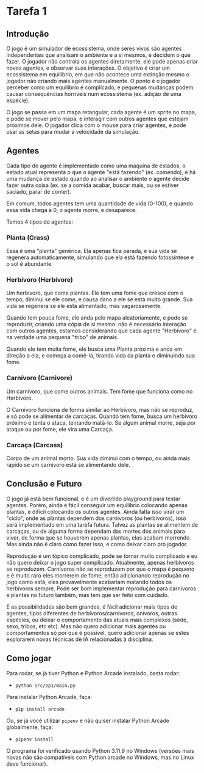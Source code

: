 # Tarefa 1

## Introdução

O jogo é um simulador de ecossistema, onde seres vivos são agentes independentes que analisam o ambiente e a si mesmos, e decidem o que fazer. O jogador não controla os agentes diretamente, ele pode apenas criar novos agentes, e observar suas interações. O objetivo é criar um ecossistema em equilíbrio, em que não acontece uma extinção mesmo o jogador não criando mais agentes manualmente. O ponto é o jogador perceber como um equilíbrio é complicado, e pequenas mudanças podem causar consequências horriveis num ecossistema (ex. adição de uma espécie).

O jogo se passa em um mapa retangular, cada agente é um sprite no mapa, e pode se mover pelo mapa, e interagir com outros agentes que estejam próximos dele. O jogador clica com o mouse para criar agentes, e pode usar as setas para mudar a velocidade da simulação.

## Agentes
Cada tipo de agente é implementado como uma máquina de estados, o estado atual representa o que o agente "está fazendo" (ex. comendo), e há uma mudança de estado quando ao analisar o ambiente o agente decide fazer outra coisa (ex. se a comida acabar, buscar mais, ou se estiver saciado, parar de comer).

Em comum, todos agentes tem uma quantidade de vida (0-100), e quando essa vida chega a 0, o agente morre, e desaparece.

Temos 4 tipos de agentes:

### Planta (Grass)
Essa é uma "planta" genérica. Ela apenas fica parada, e sua vida se regenera automaticamente, simulando que ela está fazendo fotossíntese e o sol é abundante.

### Herbívoro (Herbivore)
Um herbivoro, que come plantas. Ele tem uma fome que cresce com o tempo, diminui se ele come, e causa dano a ele se está muito grande. Sua vida se regenera se ele está alimentado, mas vagarosamente.

Quando tem pouca fome, ele anda pelo mapa aleatoriamente, e pode se reproduzir, criando uma cópia de si mesmo: não é necessário interação com outros agentes, estamos considerando que cada agente "Herbívoro" é na verdade uma pequena "tribo" de animais.

Quando ele tem muita fome, ele busca uma Planta próxima e anda em direção a ela, e começa a comê-la, tirando vida da planta e diminuindo sua fome.

### Carnívoro (Carnivore)
Um carnívoro, que come outros animais. Tem fome que funciona como no Herbívoro.

O Carnívoro funciona de forma similar ao Herbívoro, mas não se reproduz, e só pode se alimentar de carcaças. Quando tem fome, busca um herbívoro próximo e tenta o ataca, tentando matá-lo. Se algum animal morre, seja por ataque ou por fome, ele vira uma Carcaça.

### Carcaça (Carcass)
Corpo de um animal morto. Sua vida diminui com o tempo, ou ainda mais rápido se um carnívoro está se alimentando dele.

## Conclusão e Futuro
O jogo já está bem funcional, e é um divertido playground para testar agentes. Porém, ainda é fácil conseguir um equilibrio colocando apenas plantas, e dificil colocando os outros agentes. Ainda falta isso virar um "ciclo", onde as plantas dependem dos carnívoros (ou herbívoros), isso será implementado em uma tarefa futura. Talvez as plantas se alimentem de carcaças, ou de alguma forma dependam das mortes dos animais para viver, de forma que se houverem apenas plantas, elas acabam morrendo. Mas ainda não é claro como fazer isso, e como deixar claro pro jogador.

Reprodução é um tópico complicado, pode se tornar muito complicado e eu não quero deixar o jogo super complicado. Atualmente, apenas herbívoros se reproduzem. Carnívoros não se reproduzem por que o mapa é pequeno e é muito raro eles morrerem de fome, então adicionando reprodução no jogo como está, eles provavelmente acabariam matando todos os herbívoros sempre. Pode ser bom implementar reprodução para carnívoros e plantas no futuro também, mas tem que ser feito com cuidado.

E as possibilidades são bem grandes, é fácil adicionar mais tipos de agentes, tipos diferentes de herbívoros/carnívoros, onívoros, outras espécies, ou deixar o comportamento das atuais mais complexos (sede, sexo, tribos, etc etc). Mas não quero adicionar mais agentes ou comportamentos só por que é possível, quero adicionar apenas se estes explorarem novas técnicas de IA relacionadas à disciplina.

## Como jogar
Para rodar, se já tiver Python e Python Arcade instalado, basta rodar:
- `python src/ep1/main.py`

Para instalar Python Arcade, faça:
- `pip install arcade`

Ou, se já você utilizar `pipenv` e não quiser instalar Python Arcade globalmente, faça:
- `pipenv install`

O programa foi verificado usando Python 3.11.9 no Windows (versões mais novas não são compatíveis com Python arcade no Windows, mas no Linux deve funcionar).